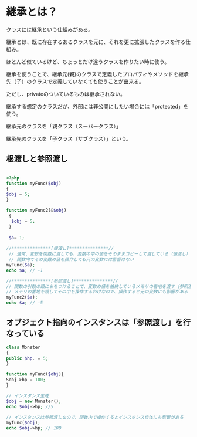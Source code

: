 # 継承とは？

クラスには継承という仕組みがある。

継承とは、既に存在するあるクラスを元に、それを更に拡張したクラスを作る仕組み。

ほとんど似ているけど、ちょっとだけ違うクラスを作りたい時に使う。

継承を使うことで、継承元(親)のクラスで定義したプロパティやメソッドを継承先（子）のクラスで定義していなくても使うことが出来る。

ただし、privateのついているものは継承されない。

継承する想定のクラスだが、外部には非公開にしたい場合には「protected」を使う。

継承元のクラスを「親クラス（スーパークラス）」

継承先のクラスを「子クラス（サブクラス）」という。

## 根渡しと参照渡し

```php

<?php
function myFunc($obj)
{
$obj = 5;
}

function myFunc2(&$obj)
 {
  $obj = 5;
 }
 
 $a= 1;
 
//***************[根渡し]***************//
 // 通常、変数を関数に渡しても、変数の中の値をそのままコピーして渡している（値渡し）のため
 // 関数内でその変数の値を操作しても元の変数には影響はない
myFunc($a);
echo $a; // -1

//***************[参照渡し]***************//
// 関数の引数の頭に＆をつけることで、変数の値を格納しているメモリの番地を渡す（参照渡し。リファレンス渡しともいう。）
// メモリの番地を渡してその中を操作するわけなので、操作すると元の変数にも影響がある
myFunc2($a);
echo $a; // -5

```
## オブジェクト指向のインスタンスは「参照渡し」を行なっている

```php
class Monster
{
public $hp. = 5;
}

function myFunc($obj){
Sobj->hp = 100; 
}

// インスタンス生成
$obj = new Monster();
echo $obj->hp; //5

// インスタンスは参照渡しなので、関数内で操作するとインスタンス自体にも影響がある
myfunc($obj);
echo $obj->hp; // 100

```

